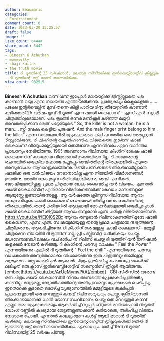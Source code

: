 ```yaml
---
author: Beaumaris
categories:
- Entertainment
comment_count: 0
date: 2023-03-20 15:25:57
draft: false
image: ''
like_count: 64440
share_count: 5447
tags:
- Bineesh K Achuthan
- mammootty
- shaji kailas
- the truth movie
title: ദി ട്രൂത്തിന്റെ 25 വർഷങ്ങൾ, മലയാള സിനിമയിലെ ഇൻവെസ്റ്റിഗേറ്റീവ് ത്രില്ലറുകൾക്കിടയിൽ
  ദി ട്രൂത്തിന്റെ തട്ട് താണ് തന്നെയിരിക്കും
view_count: 982515
---
```


**Bineesh K Achuthan** വന്ന് വന്ന് ഇപ്പോൾ മലയാളിക്ക് ട്വിസ്റ്റില്ലാതെ പടം കാണാൻ വയ്യ എന്ന നിലയിൽ എത്തിയിരിക്കുന്നു. പ്രത്യേകിച്ചും ക്ലൈമാക്സിൽ ...... പക്ഷേ ഇന്റർവെല്ലിന് മുമ്പ് തന്നെ കിളി പാറിയ ടിസ്റ്റ് തീയേറ്ററിൽ കാണാൻ കഴിഞ്ഞത് 25 വർഷം മുമ്പ് ദി ട്രൂത്ത് എന്ന ഷാജി കൈലാസ് - എസ് എൻ സ്വാമി ചിത്രത്തിലൂടെയാണ്. പടം തുടങ്ങി ഒന്നര മണിക്കൂർ കഴിഞ്ഞ് മമ്മൂട്ടി അവതരിപ്പിക്കുന്ന ഭരത് പട്ടേരിയുടെ " So, the killer is not a woman; he is a man.... സ്ത്രീ വേഷം കെട്ടിയ പുരുഷൻ. And the male finger print belong to him , the killer." എന്ന ഡയലോഗിൽ പ്രേക്ഷകരുടെ കിളി പറത്തിയ ഒരു അത്യുഗ്രൻ ടിസ്റ്റായിരുന്നു. ദി കിംഗിന്റെ ഐതിഹാസിക വിജയത്തെ തുടർന്ന് ഷാജി കൈലാസ് വീണ്ടും മമ്മൂട്ടിയുമായി ഒരുമിക്കുന്നു എന്ന വിവരം ഏറെ വാർത്താ പ്രാധാന്യം നേടിയിരുന്നു. 1995 അവസാനം റിലീസായ കിംഗിന് ശേഷം ഷാജി കൈലാസിന് കാര്യമായ വിജയങ്ങൾ ഉണ്ടായിരുന്നില്ല. ടി.ദാമോരന്റെ രചനയിൽ ഒരുക്കിയ മഹാത്മ ഫ്ലോപ്പും രഞ്ജിത്തിന്റെ തിരക്കഥയിൽ എടുത്ത അസുരവംശം ആവറേജുമായിരുന്നു. രഞ്ജി പണിക്കരുടെ തിരക്കഥയില്ലാതെ ഷാജിക്ക് ഒരു വൻ വിജയം നേടാനാവില്ല എന്ന നിലയിൽ വിമർശനങ്ങൾ ഉയർന്നു. അതിനാക്കം കൂട്ടുന്ന രീതിയിലായിരുന്നു, രഞ്ജി പണിക്കർ, ജോഷിയുമായിട്ടുള്ള പ്രഥമ ചിത്രമായ ലേലം കൈവരിച്ച വൻ വിജയം. എന്നാൽ ഷാജി കൈലാസിന് എതിരായ വിമർശനങ്ങൾക്ക് കേവലം മാസങ്ങളുടെ ആയുസ്സേ ഉണ്ടായിരുന്നുള്ളൂ.. ആ വർഷത്തെ ക്രിസ്മസ് റിലീസായ ആറാം തമ്പുരാനിലൂടെ ഷാജി കൈലാസ് ശക്തമായി തിരിച്ചു വന്നു. രഞ്ജിത്തിന്റെ തിരക്കഥയിൽ, തന്റെ കരിയറിൽ ആദ്യമായി മോഹൻലാലുമായി ഒരുമിച്ചപ്പോൾ ഷാജി കൈലാസിന് കിട്ടിയത് ആറാം തമ്പുരാൻ എന്ന ചരിത്ര വിജയമായിരുന്നു. https://youtu.be/i9Ej0I0S2Bc ആറാം തമ്പുരാൻ റിലീസാകുന്നതിന് മുമ്പേ ഷാജി കൈലാസ്, എസ്.എൻ. സ്വാമിയുമായുള്ള തന്റെ പ്രഥമ ചിത്രമായ ദി ട്രൂത്തിന്റെ ചിത്രീകരണം ആരംഭിച്ചിരുന്നു. ദി കിംഗിന് ശേഷമുള്ള ഷാജി കൈലാസ് - മമ്മൂട്ടി ചിത്രമെന്ന നിലയിൽ ദി ട്രൂത്തിന് നല്ല പ്രീ പബ്ലിസിറ്റി ലഭിക്കുകയും ചെയ്തു. മധ്യവേനലവധി ലക്ഷ്യം വച്ച് മാർച്ച് ന് റിലീസ് ചെയ്ത ദി ട്രൂത്തിന് വൻ ഇനീഷ്യൽ കളക്ഷൻ നേടാൻ കഴിഞ്ഞു. ദി കിംഗിന്റെ പരസ്യ വാചകം " Feel the Power " എന്നായിരുന്നു എങ്കിൽ ദി ട്രൂത്തിന്റെ " Feel the chill " എന്നായിരുന്നു. പരസ്യ വാചകത്തെ അന്വർത്ഥമാക്കും വിധമായിരുന്നു ഇരു ചിത്രങ്ങളും തമ്മിലുള്ള വ്യത്യാസം. തട്ടു പൊളിപ്പൻ ആക്ഷൻ ചിത്രം പ്രതീക്ഷിച്ചു പോയ പ്രേക്ഷകർക്ക് ലഭിച്ചത് ഒരു ക്ലാസ് ഇൻവെസ്റ്റിഗേറ്റീവ് സസ്പെൻസ് ത്രില്ലർ ആയിരുന്നു. [embed]https://youtu.be/AnUcMymvPAA[/embed] &nbsp; CBI സീരീസിൽ വരേണ്ട ഒരു ചിത്രം ഷാജി കൈലാസിൽ നിന്നും അന്നത്തെ പ്രേക്ഷകർ പ്രതീക്ഷിച്ചു കാണില്ല. മാത്രമല്ല, ജ്യോതിഷത്തിന്റെ അതിപ്രസരവും പ്രേക്ഷകരെ ചെടിപ്പിച്ചു. ഇതൊക്കെ കൂടാതെ ഒരാഴ്ച്ച വ്യത്യാസത്തിൽ മമ്മൂട്ടിയുടെ തകർപ്പൻ പ്രകടനവുമായി ഒരു മറവത്തൂർ കനവ് റിലീസാവുകയും ചെയ്തു. ശ്രീനിവാസൻ തിരക്കഥയൊരുക്കി ലാൽ ജോസ് സംവിധാനം ചെയ്ത ഒരു മറവത്തൂർ കനവ് എല്ലാ തരം പ്രേക്ഷകരെയും ആകർഷിച്ച് സൂപ്പർ ഹിറ്റായി മാറിയപ്പോൾ ദി ട്രൂത്ത് ലോംഗ് റണ്ണിൽ കാര്യമായ നേട്ടങ്ങളുണ്ടാക്കാൻ കഴിയാതെ, അർഹിച്ച വിജയം നേടാതെ പോയി. എന്നാൽ കാലക്രമേണ കൾട്ട് ആയി മാറാൻ ദി ട്രൂത്തിന് കഴിഞ്ഞു. മലയാള സിനിമയിലെ ഇൻവെസ്റ്റിഗേറ്റീവ് ത്രില്ലറുകൾക്കിടയിൽ ദി ട്രൂത്തിന്റെ തട്ട് താണ് തന്നെയിരിക്കും. എക്കാലവും. മാർച്ച് 19ന് ദി ട്രൂത്ത് റിലീസായിട്ട് 25 വർഷം പിന്നിട്ടു.
